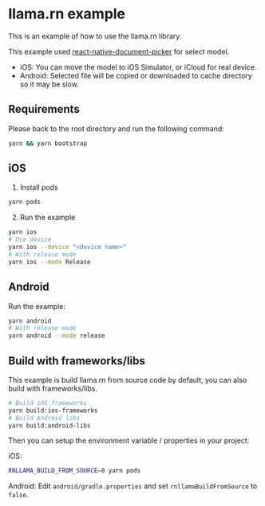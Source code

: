# llama.rn example

This is an example of how to use the llama.rn library.

This example used [react-native-document-picker](https://github.com/rnmods/react-native-document-picker) for select model.

- iOS: You can move the model to iOS Simulator, or iCloud for real device.
- Android: Selected file will be copied or downloaded to cache directory so it may be slow.

## Requirements

Please back to the root directory and run the following command:

```bash
yarn && yarn bootstrap
```

## iOS

1. Install pods

```bash
yarn pods
```

2. Run the example

```bash
yarn ios
# Use device
yarn ios --device "<device name>"
# With release mode
yarn ios --mode Release
```

## Android

Run the example:
```bash
yarn android
# With release mode
yarn android --mode release
```

## Build with frameworks/libs

This example is build llama.rn from source code by default, you can also build with frameworks/libs.

```bash
# Build iOS frameworks
yarn build:ios-frameworks
# Build Android libs
yarn build:android-libs
```

Then you can setup the environment variable / properties in your project:

iOS:
```bash
RNLLAMA_BUILD_FROM_SOURCE=0 yarn pods
```

Android: Edit `android/gradle.properties` and set `rnllamaBuildFromSource` to `false`.
